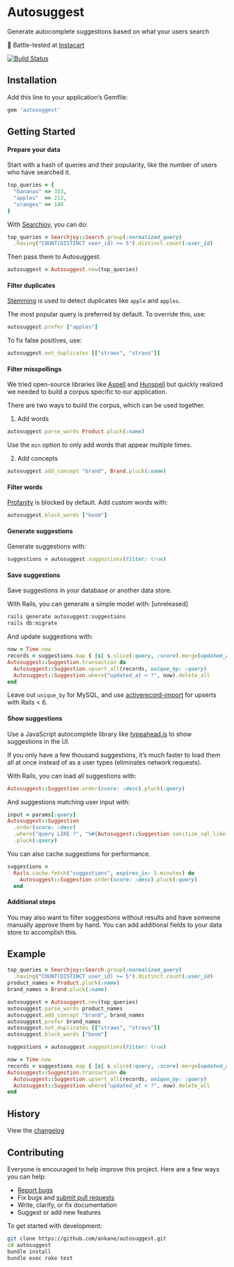 # Autosuggest

Generate autocomplete suggestions based on what your users search

:tangerine: Battle-tested at [Instacart](https://www.instacart.com/opensource)

[![Build Status](https://github.com/ankane/autosuggest/workflows/build/badge.svg?branch=master)](https://github.com/ankane/autosuggest/actions)

## Installation

Add this line to your application’s Gemfile:

```ruby
gem 'autosuggest'
```

## Getting Started

#### Prepare your data

Start with a hash of queries and their popularity, like the number of users who have searched it.

```ruby
top_queries = {
  "bananas" => 353,
  "apples"  => 213,
  "oranges" => 140
}
```

With [Searchjoy](https://github.com/ankane/searchjoy), you can do:

```ruby
top_queries = Searchjoy::Search.group(:normalized_query)
  .having("COUNT(DISTINCT user_id) >= 5").distinct.count(:user_id)
```

Then pass them to Autosuggest.

```ruby
autosuggest = Autosuggest.new(top_queries)
```

#### Filter duplicates

[Stemming](https://en.wikipedia.org/wiki/Stemming) is used to detect duplicates like `apple` and `apples`.

The most popular query is preferred by default.  To override this, use:

```ruby
autosuggest.prefer ["apples"]
```

To fix false positives, use:

```ruby
autosuggest.not_duplicates [["straws", "straus"]]
```

#### Filter misspellings

We tried open-source libraries like [Aspell](http://aspell.net) and [Hunspell](http://hunspell.sourceforge.net/) but quickly realized we needed to build a corpus specific to our application.

There are two ways to build the corpus, which can be used together.

1. Add words

  ```ruby
  autosuggest.parse_words Product.pluck(:name)
  ```

  Use the `min` option to only add words that appear multiple times.

2. Add concepts

  ```ruby
  autosuggest.add_concept "brand", Brand.pluck(:name)
  ```

#### Filter words

[Profanity](https://github.com/tjackiw/obscenity/blob/master/config/blacklist.yml) is blocked by default. Add custom words with:

```ruby
autosuggest.block_words ["boom"]
```

#### Generate suggestions

Generate suggestions with:

```ruby
suggestions = autosuggest.suggestions(filter: true)
```

#### Save suggestions

Save suggestions in your database or another data store.

With Rails, you can generate a simple model with: [unreleased]

```sh
rails generate autosuggest:suggestions
rails db:migrate
```

And update suggestions with:

```ruby
now = Time.now
records = suggestions.map { |s| s.slice(:query, :score).merge(updated_at: now) }
Autosuggest::Suggestion.transaction do
  Autosuggest::Suggestion.upsert_all(records, unique_by: :query)
  Autosuggest::Suggestion.where("updated_at < ?", now).delete_all
end
```

Leave out `unique_by` for MySQL, and use [activerecord-import](https://github.com/zdennis/activerecord-import) for upserts with Rails < 6.

#### Show suggestions

Use a JavaScript autocomplete library like [typeahead.js](https://github.com/twitter/typeahead.js) to show suggestions in the UI.

If you only have a few thousand suggestions, it’s much faster to load them all at once instead of as a user types (eliminates network requests).

With Rails, you can load all suggestions with:

```ruby
Autosuggest::Suggestion.order(score: :desc).pluck(:query)
```

And suggestions matching user input with:

```ruby
input = params[:query]
Autosuggest::Suggestion
  .order(score: :desc)
  .where("query LIKE ?", "%#{Autosuggest::Suggestion.sanitize_sql_like(input.downcase)}%")
  .pluck(:query)
```

You can also cache suggestions for performance.

```ruby
suggestions =
  Rails.cache.fetch("suggestions", expires_in: 5.minutes) do
    Autosuggest::Suggestion.order(score: :desc).pluck(:query)
  end
```

#### Additional steps

You may also want to filter suggestions without results and have someone manually approve them by hand. You can add additional fields to your data store to accomplish this.

## Example

```ruby
top_queries = Searchjoy::Search.group(:normalized_query)
  .having("COUNT(DISTINCT user_id) >= 5").distinct.count(:user_id)
product_names = Product.pluck(:name)
brand_names = Brand.pluck(:name)

autosuggest = Autosuggest.new(top_queries)
autosuggest.parse_words product_names
autosuggest.add_concept "brand", brand_names
autosuggest.prefer brand_names
autosuggest.not_duplicates [["straws", "straus"]]
autosuggest.block_words ["boom"]

suggestions = autosuggest.suggestions(filter: true)

now = Time.now
records = suggestions.map { |s| s.slice(:query, :score).merge(updated_at: now) }
Autosuggest::Suggestion.transaction do
  Autosuggest::Suggestion.upsert_all(records, unique_by: :query)
  Autosuggest::Suggestion.where("updated_at < ?", now).delete_all
end
```

## History

View the [changelog](https://github.com/ankane/autosuggest/blob/master/CHANGELOG.md)

## Contributing

Everyone is encouraged to help improve this project. Here are a few ways you can help:

- [Report bugs](https://github.com/ankane/autosuggest/issues)
- Fix bugs and [submit pull requests](https://github.com/ankane/autosuggest/pulls)
- Write, clarify, or fix documentation
- Suggest or add new features

To get started with development:

```sh
git clone https://github.com/ankane/autosuggest.git
cd autosuggest
bundle install
bundle exec rake test
```
